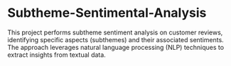 # Subtheme-Sentimental-Analysis
This project performs subtheme sentiment analysis on customer reviews, identifying specific aspects (subthemes) and their associated sentiments. The approach leverages natural language processing (NLP) techniques to extract insights from textual data.
